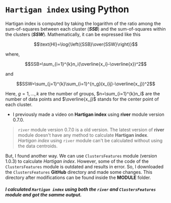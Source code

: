 # `Hartigan index` using Python

Hartigan index is computed by taking the logarithm of the ratio among the sum-of-squares between each cluster (__*SSB*__) and the sum-of-squares within the clusters (__*SSW*__). Mathematically, it can be expressed like this

$$\text{HI}=\log{\left({SSB}\over{SSW}\right)}$$

where,

$$SSB=\sum_{i=1}^{k}n_i(\overline{x_i}-\overline{x})^2$$

and

$$SSW=\sum_{j=1}^{k}\sum_{i=1}^{n_g}(x_{ij}-\overline{x_j})^2$$

Here, $g=1,...,k$ are the number of groups, $n=\sum_{i=1}^{k}n_i$ are the number of data points and $\overline{x_j}$ stands for the center point of each cluster.

- I previously made a video on __Hartigan index__ using __river__ module version 0.7.0.

> `river` module version 0.7.0 is a old version. The latest version of __river__ module doesn't have any method to calculate __Hartigan index__. _Hartigan index_ using `river` module can't be calculated without using the data centroids.

But, I found another way. We can use `ClustersFeatures` module (version 1.0.3) to calculate _Hartigan index_. However, some of the code of the `ClustersFeatures` module is outdated and results in error. So, I downloaded the `ClustersFeatures` __GitHub__ directory and made some changes. This directory after modifications can be found inside the __MODULE__ folder.

##### _I calculated `Hartigan index` using both the `river` and `ClustersFeatures` module_ and got the samme output.

